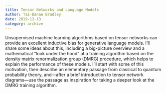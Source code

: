 ```yaml
---
title: Tensor Networks and Language Models
author: Tai-Danae Bradley
date: 2019-12-13
category: archive
---
```


Unsupervised machine learning algorithms based on tensor networks can provide an excellent inductive bias for generative language models. I’ll share some ideas about this, including a big-picture overview and a mathematical “look under the hood” at a training algorithm based on the density matrix renormalization group (DMRG) procedure, which helps to explain the performance of these models. I’ll start with some of this motivation, then describe an elementary passage from classical to quantum probability theory, and—after a brief introduction to tensor network diagrams—use the passage as inspiration for taking a deeper look at the DMRG training algorithm.
